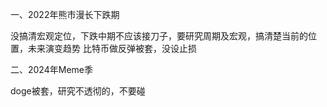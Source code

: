 一、2022年熊市漫长下跌期

没搞清宏观定位，下跌中期不应该接刀子，要研究周期及宏观，搞清楚当前的位置，未来演变趋势
比特币做反弹被套，没设止损

二、2024年Meme季

doge被套，研究不透彻的，不要碰